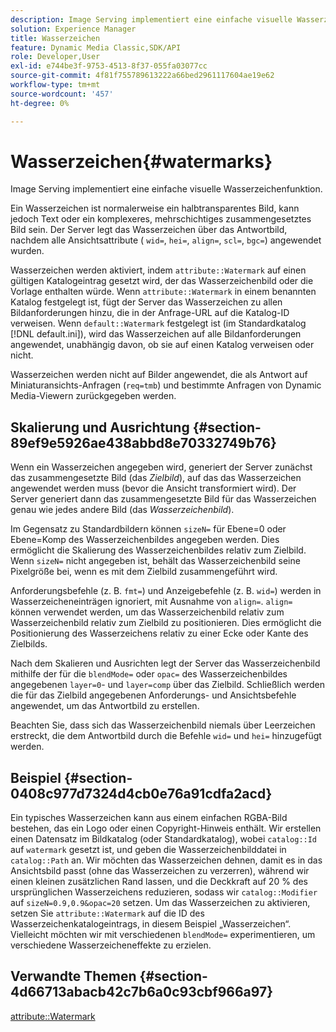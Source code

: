 ```yaml
---
description: Image Serving implementiert eine einfache visuelle Wasserzeichenfunktion.
solution: Experience Manager
title: Wasserzeichen
feature: Dynamic Media Classic,SDK/API
role: Developer,User
exl-id: e744be3f-9753-4513-8f37-055fa03077cc
source-git-commit: 4f81f755789613222a66bed2961117604ae19e62
workflow-type: tm+mt
source-wordcount: '457'
ht-degree: 0%

---
```


# Wasserzeichen{#watermarks}

Image Serving implementiert eine einfache visuelle Wasserzeichenfunktion.

Ein Wasserzeichen ist normalerweise ein halbtransparentes Bild, kann jedoch Text oder ein komplexeres, mehrschichtiges zusammengesetztes Bild sein. Der Server legt das Wasserzeichen über das Antwortbild, nachdem alle Ansichtsattribute ( `wid=`, `hei=`, `align=`, `scl=`, `bgc=`) angewendet wurden.

Wasserzeichen werden aktiviert, indem `attribute::Watermark` auf einen gültigen Katalogeintrag gesetzt wird, der das Wasserzeichenbild oder die Vorlage enthalten würde. Wenn `attribute::Watermark` in einem benannten Katalog festgelegt ist, fügt der Server das Wasserzeichen zu allen Bildanforderungen hinzu, die in der Anfrage-URL auf die Katalog-ID verweisen. Wenn `default::Watermark` festgelegt ist (im Standardkatalog [!DNL default.ini]), wird das Wasserzeichen auf alle Bildanforderungen angewendet, unabhängig davon, ob sie auf einen Katalog verweisen oder nicht.

Wasserzeichen werden nicht auf Bilder angewendet, die als Antwort auf Miniaturansichts-Anfragen (`req=tmb`) und bestimmte Anfragen von Dynamic Media-Viewern zurückgegeben werden.

## Skalierung und Ausrichtung {#section-89ef9e5926ae438abbd8e70332749b76}

Wenn ein Wasserzeichen angegeben wird, generiert der Server zunächst das zusammengesetzte Bild (das *Zielbild*), auf das das Wasserzeichen angewendet werden muss (bevor die Ansicht transformiert wird). Der Server generiert dann das zusammengesetzte Bild für das Wasserzeichen genau wie jedes andere Bild (das *Wasserzeichenbild*).

Im Gegensatz zu Standardbildern können `sizeN=` für Ebene=0 oder Ebene=Komp des Wasserzeichenbildes angegeben werden. Dies ermöglicht die Skalierung des Wasserzeichenbildes relativ zum Zielbild. Wenn `sizeN=` nicht angegeben ist, behält das Wasserzeichenbild seine Pixelgröße bei, wenn es mit dem Zielbild zusammengeführt wird.

Anforderungsbefehle (z. B. `fmt=`) und Anzeigebefehle (z. B. `wid=`) werden in Wasserzeicheneinträgen ignoriert, mit Ausnahme von `align=`. `align=` können verwendet werden, um das Wasserzeichenbild relativ zum Wasserzeichenbild relativ zum Zielbild zu positionieren. Dies ermöglicht die Positionierung des Wasserzeichens relativ zu einer Ecke oder Kante des Zielbilds.

Nach dem Skalieren und Ausrichten legt der Server das Wasserzeichenbild mithilfe der für die `blendMode=` oder `opac=` des Wasserzeichenbildes angegebenen `layer=0`- und `layer=comp` über das Zielbild. Schließlich werden die für das Zielbild angegebenen Anforderungs- und Ansichtsbefehle angewendet, um das Antwortbild zu erstellen.

Beachten Sie, dass sich das Wasserzeichenbild niemals über Leerzeichen erstreckt, die dem Antwortbild durch die Befehle `wid=` und `hei=` hinzugefügt werden.

## Beispiel {#section-0408c977d7324d4cb0e76a91cdfa2acd}

Ein typisches Wasserzeichen kann aus einem einfachen RGBA-Bild bestehen, das ein Logo oder einen Copyright-Hinweis enthält. Wir erstellen einen Datensatz im Bildkatalog (oder Standardkatalog), wobei `catalog::Id` auf `watermark` gesetzt ist, und geben die Wasserzeichenbilddatei in `catalog::Path` an. Wir möchten das Wasserzeichen dehnen, damit es in das Ansichtsbild passt (ohne das Wasserzeichen zu verzerren), während wir einen kleinen zusätzlichen Rand lassen, und die Deckkraft auf 20 % des ursprünglichen Wasserzeichens reduzieren, sodass wir `catalog::Modifier` auf `sizeN=0.9,0.9&opac=20` setzen. Um das Wasserzeichen zu aktivieren, setzen Sie `attribute::Watermark` auf die ID des Wasserzeichenkatalogeintrags, in diesem Beispiel „Wasserzeichen“. Vielleicht möchten wir mit verschiedenen `blendMode=` experimentieren, um verschiedene Wasserzeicheneffekte zu erzielen.

## Verwandte Themen {#section-4d66713abacb42c7b6a0c93cbf966a97}

[attribute::Watermark](../../../../../is-api/image-catalog/image-serving-api-ref/c-image-catalog-reference/c-attributes-reference/r-watermark.md#reference-942b50acb2dd43a5ae498dc41ea9ac9b)
